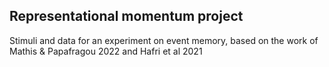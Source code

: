 ## Representational momentum project
Stimuli and data for an experiment on event memory, based on the work of Mathis & Papafragou 2022 and Hafri et al 2021
